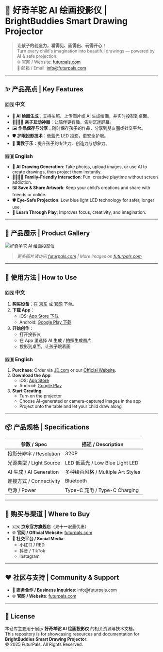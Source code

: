 # 🦙 好奇羊驼 AI 绘画投影仪 | BrightBuddies Smart Drawing Projector

> **让孩子的创造力，看得见、画得出、玩得开心！**  
> Turn every child's imagination into beautiful drawings — powered by AI & safe projection.  
> 🌐 官网 / Website: [futurpals.com](https://futurpals.com/)  
> 📧 邮箱 / Email: info@futurpals.com  

---

## ✨ 产品亮点 | Key Features

### 🇨🇳 中文
- 🎨 **AI 绘画生成**：支持拍照、上传图片或 AI 生成绘画，并实时投影到桌面。  
- 👨‍👩‍👧‍👦 **亲子互动神器**：让陪伴更有趣，告别沉迷屏幕。  
- 🖼 **作品保存与分享**：随时保存孩子的作品，分享到朋友圈或社交平台。  
- 🛡 **护眼投影技术**：低蓝光 LED 投影，更安全护眼。  
- 🌱 **寓教于乐**：提升孩子的专注力、创造力与想象力。

### 🇬🇧 English
- 🎨 **AI Drawing Generation**: Take photos, upload images, or use AI to create drawings, then project them instantly.  
- 👨‍👩‍👧‍👦 **Family-Friendly Interaction**: Fun, creative playtime without screen addiction.  
- 🖼 **Save & Share Artwork**: Keep your child’s creations and share with friends or online.  
- 🛡 **Eye-Safe Projection**: Low blue light LED technology for safer, longer use.  
- 🌱 **Learn Through Play**: Improves focus, creativity, and imagination.

---

## 📸 产品展示 | Product Gallery

![好奇羊驼 AI 绘画投影仪](https://futurpals.com/cdn/shop/files/2_1080x.png?v=1753351043)  
> _更多图片请访问 [futurpals.com](https://futurpals.com/) | More images on [futurpals.com](https://futurpals.com/)_

---

## 🚀 使用方法 | How to Use

### 🇨🇳 中文
1. **购买设备**：在 [京东](https://jd.com) 或 [官网](https://futurpals.com/) 下单。  
2. **下载 App**：  
   - iOS: [App Store 下载](https://apps.apple.com/us/app/brightbuddies/id6744045523)  
   - Android: [Google Play 下载](https://play.google.com/store/apps/details?id=com.futurpals.iprojectoren&pcampaignid=web_share)  
3. **开始创作**：  
   - 打开投影仪  
   - 在 App 里选择 AI 生成 / 拍照生成图片  
   - 投影到桌面，让孩子跟着画  

### 🇬🇧 English
1. **Purchase**: Order via [JD.com](https://jd.com) or our [Official Website](https://futurpals.com/).  
2. **Download the App**:  
   - iOS: [App Store](https://apps.apple.com/us/app/brightbuddies/id6744045523)  
   - Android: [Google Play](https://play.google.com/store/apps/details?id=com.futurpals.iprojectoren&pcampaignid=web_share)  
3. **Start Creating**:  
   - Turn on the projector  
   - Choose AI-generated or camera-captured images in the app  
   - Project onto the table and let your child draw along  

---

## 📦 产品规格 | Specifications

| 参数 / Spec | 描述 / Description |
|-------------|--------------------|
| 投影分辨率 / Resolution | 320P |
| 光源类型 / Light Source | LED 低蓝光 / Low Blue Light LED |
| AI 生成 / AI Generation | 多种绘画风格 / Multiple Art Styles |
| 连接方式 / Connectivity | Bluetooth |
| 电源 / Power | Type-C 充电 / Type-C Charging |

---

## 🛒 购买与渠道 | Where to Buy

- 🇨🇳 **京东官方旗舰店**（双十一限量优惠）  
- 🌐 **官网 / Official Website**: [futurpals.com](https://futurpals.com/)  
- 📱 **社交平台 / Social Media**:  
  - 小红书 / RED  
  - 抖音 / TikTok  
  - Instagram  

---

## ❤️ 社区与支持 | Community & Support

- 📧 **商务合作 / Business Inquiries**: info@futurpals.com  
- 🌐 **官网 / Website**: [futurpals.com](https://futurpals.com/)  

---

## 📜 License

本仓库主要用于展示 **好奇羊驼 AI 绘画投影仪** 的相关资源与技术文档。  
This repository is for showcasing resources and documentation for **BrightBuddies Smart Drawing Projector**.  
© 2025 FuturPals. All Rights Reserved.
